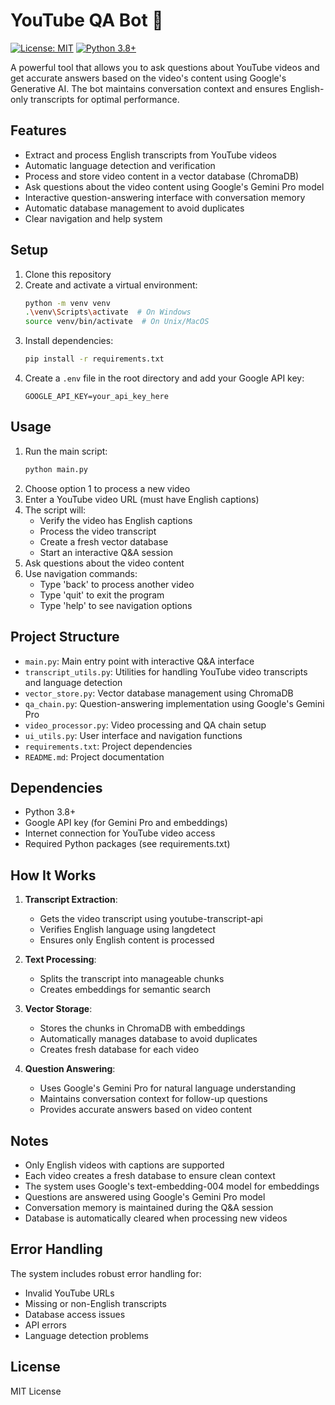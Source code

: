 # YouTube QA Bot 🤖

[![License: MIT](https://img.shields.io/badge/License-MIT-yellow.svg)](https://opensource.org/licenses/MIT)
[![Python 3.8+](https://img.shields.io/badge/python-3.8+-blue.svg)](https://www.python.org/downloads/)

A powerful tool that allows you to ask questions about YouTube videos and get accurate answers based on the video's content using Google's Generative AI. The bot maintains conversation context and ensures English-only transcripts for optimal performance.

## Features

- Extract and process English transcripts from YouTube videos
- Automatic language detection and verification
- Process and store video content in a vector database (ChromaDB)
- Ask questions about the video content using Google's Gemini Pro model
- Interactive question-answering interface with conversation memory
- Automatic database management to avoid duplicates
- Clear navigation and help system

## Setup

1. Clone this repository
2. Create and activate a virtual environment:
   ```bash
   python -m venv venv
   .\venv\Scripts\activate  # On Windows
   source venv/bin/activate  # On Unix/MacOS
   ```
3. Install dependencies:
   ```bash
   pip install -r requirements.txt
   ```
4. Create a `.env` file in the root directory and add your Google API key:
   ```
   GOOGLE_API_KEY=your_api_key_here
   ```

## Usage

1. Run the main script:
   ```bash
   python main.py
   ```
2. Choose option 1 to process a new video
3. Enter a YouTube video URL (must have English captions)
4. The script will:
   - Verify the video has English captions
   - Process the video transcript
   - Create a fresh vector database
   - Start an interactive Q&A session
5. Ask questions about the video content
6. Use navigation commands:
   - Type 'back' to process another video
   - Type 'quit' to exit the program
   - Type 'help' to see navigation options

## Project Structure

- `main.py`: Main entry point with interactive Q&A interface
- `transcript_utils.py`: Utilities for handling YouTube video transcripts and language detection
- `vector_store.py`: Vector database management using ChromaDB
- `qa_chain.py`: Question-answering implementation using Google's Gemini Pro
- `video_processor.py`: Video processing and QA chain setup
- `ui_utils.py`: User interface and navigation functions
- `requirements.txt`: Project dependencies
- `README.md`: Project documentation

## Dependencies

- Python 3.8+
- Google API key (for Gemini Pro and embeddings)
- Internet connection for YouTube video access
- Required Python packages (see requirements.txt)

## How It Works

1. **Transcript Extraction**: 
   - Gets the video transcript using youtube-transcript-api
   - Verifies English language using langdetect
   - Ensures only English content is processed

2. **Text Processing**: 
   - Splits the transcript into manageable chunks
   - Creates embeddings for semantic search

3. **Vector Storage**: 
   - Stores the chunks in ChromaDB with embeddings
   - Automatically manages database to avoid duplicates
   - Creates fresh database for each video

4. **Question Answering**: 
   - Uses Google's Gemini Pro for natural language understanding
   - Maintains conversation context for follow-up questions
   - Provides accurate answers based on video content

## Notes

- Only English videos with captions are supported
- Each video creates a fresh database to ensure clean context
- The system uses Google's text-embedding-004 model for embeddings
- Questions are answered using Google's Gemini Pro model
- Conversation memory is maintained during the Q&A session
- Database is automatically cleared when processing new videos

## Error Handling

The system includes robust error handling for:
- Invalid YouTube URLs
- Missing or non-English transcripts
- Database access issues
- API errors
- Language detection problems

## License

MIT License 
